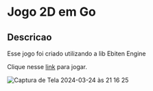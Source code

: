 # Jogo 2D em Go

<h2>Descricao</h2>
Esse jogo foi criado utilizando a lib Ebiten Engine

Clique nesse [link](https://ebitengine.org/) para jogar.

![Captura de Tela 2024-03-24 às 21 16 25](https://github.com/mariarobertap/go-space-game/assets/75685022/da8092ce-97a2-42f9-8b3c-79e7b3ef7c5b)
